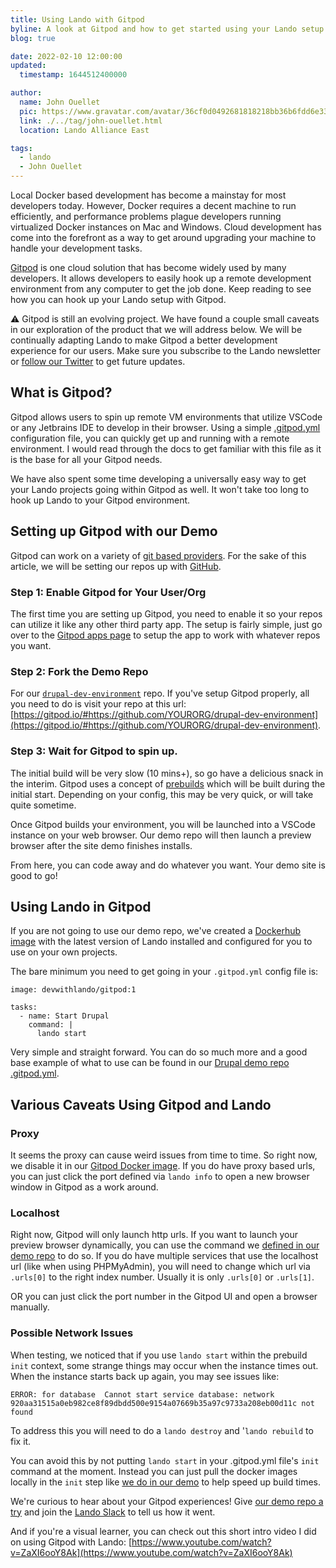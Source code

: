```yaml
---
title: Using Lando with Gitpod
byline: A look at Gitpod and how to get started using your Lando setup within Gitpod.
blog: true

date: 2022-02-10 12:00:00
updated:
  timestamp: 1644512400000

author:
  name: John Ouellet
  pic: https://www.gravatar.com/avatar/36cf0d0492681818218bb36b6fdd6e33
  link: ./../tag/john-ouellet.html
  location: Lando Alliance East

tags:
  - lando
  - John Ouellet
---
```


Local Docker based development has become a mainstay for most developers today.  However, Docker requires a decent machine to run efficiently, and performance problems plague developers running virtualized Docker instances on Mac and Windows.  Cloud development has come into the forefront as a way to get around upgrading your machine to handle your development tasks.

[Gitpod](https://www.gitpod.io/) is one cloud solution that has become widely used by many developers.  It allows developers to easily hook up a remote development environment from any computer to get the job done.  Keep reading to see how you can hook up your Lando setup with Gitpod.

:warning: Gitpod is still an evolving project.  We have found a couple small caveats in our exploration of the product that we will address below.  We will be continually adapting Lando to make Gitpod a better development experience for our users.  Make sure you subscribe to the Lando newsletter or [follow our Twitter](https://twitter.com/devwithlando) to get future updates.

## What is Gitpod?

Gitpod allows users to spin up remote VM environments that utilize VSCode or any Jetbrains IDE to develop in their browser.  Using a simple [.gitpod.yml](https://www.gitpod.io/docs/config-gitpod-file) configuration file, you can quickly get up and running with a remote environment.  I would read through the docs to get familiar with this file as it is the base for all your Gitpod needs.

We have also spent some time developing a universally easy way to get your Lando projects going within Gitpod as well.  It won't take too long to hook up Lando to your Gitpod environment.

## Setting up Gitpod with our Demo

Gitpod can work on a variety of [git based providers](https://www.gitpod.io/docs/integrations).  For the sake of this article, we will be setting our repos up with [GitHub](https://www.gitpod.io/docs/github-integration).

### Step 1: Enable Gitpod for Your User/Org

The first time you are setting up Gitpod, you need to enable it so your repos can utilize it like any other third party app.  The setup is fairly simple, just go over to the [Gitpod apps page](https://github.com/apps/gitpod-io) to setup the app to work with whatever repos you want.

### Step 2: Fork the Demo Repo

For our [`drupal-dev-environment`](https://github.com/lando/drupal-dev-environment) repo. If you've setup Gitpod properly, all you need to do is visit your repo at this url: [https://gitpod.io/#https://github.com/YOURORG/drupal-dev-environment](https://gitpod.io/#https://github.com/YOURORG/drupal-dev-environment).

### Step 3: Wait for Gitpod to spin up.

The initial build will be very slow (10 mins+), so go have a delicious snack in the interim.  Gitpod uses a concept of [prebuilds](https://www.gitpod.io/docs/prebuilds#prebuilds) which will be built during the initial start.  Depending on your config, this may be very quick, or will take quite sometime.

Once Gitpod builds your environment, you will be launched into a VSCode instance on your web browser.  Our demo repo will then launch a preview browser after the site demo finishes installs.

From here, you can code away and do whatever you want. Your demo site is good to go!

## Using Lando in Gitpod

If you are not going to use our demo repo, we've created a [Dockerhub image](https://hub.docker.com/layers/devwithlando/gitpod/1/images/sha256-48d6443c6cac102771b4514de70067f0cc97fec20f9cdbad03658bee446324d7?context=explore) with the latest version of Lando installed and configured for you to use on your own projects.

The bare minimum you need to get going in your `.gitpod.yml` config file is:

```
image: devwithlando/gitpod:1

tasks:
  - name: Start Drupal
    command: |
      lando start
```

Very simple and straight forward.  You can do so much more and a good base example of what to use can be found in our [Drupal demo repo .gitpod.yml](https://github.com/lando/drupal-dev-environment/blob/9.4.x/.gitpod.yml).

## Various Caveats Using Gitpod and Lando

### Proxy

It seems the proxy can cause weird issues from time to time.  So right now, we disable it in our [Gitpod Docker image](https://github.com/lando/gitpod/blob/main/images/Dockerfile#L10).  If you do have proxy based urls, you can just click the port defined via `lando info` to open a new browser window in Gitpod as a work around.

### Localhost

Right now, Gitpod will only launch http urls.  If you want to launch your preview browser dynamically, you can use the command we [defined in our demo repo](https://github.com/lando/drupal-dev-environment/blob/9.4.x/.gitpod.yml#L15) to do so.  If you do have multiple services that use the localhost url (like when using PHPMyAdmin), you will need to change which url via `.urls[0]` to the right index number.  Usually it is only `.urls[0]` or `.urls[1]`.

OR you can just click the port number in the Gitpod UI and open a browser manually.

### Possible Network Issues

When testing, we noticed that if you use `lando start` within the prebuild `init` context, some strange things may occur when the instance times out.  When the instance starts back up again, you may see issues like:

```
ERROR: for database  Cannot start service database: network 920aa31515a0eb982ce8f89dbdd500e9154a07669b35a97c9733a208eb00d11c not found
```

To address this you will need to do a `lando destroy` and '`lando rebuild` to fix it.

You can avoid this by not putting `lando start` in your .gitpod.yml file's `init` command at the moment.  Instead you can just pull the docker images locally in the `init` step like [we do in our demo](https://github.com/lando/drupal-dev-environment/blob/9.4.x/.gitpod.yml#L6) to help speed up build times.

We're curious to hear about your Gitpod experiences! Give [our demo repo a try](https://github.com/lando/drupal-dev-environment) and join the [Lando Slack](https://launchpass.com/devwithlando) to tell us how it went.

And if you're a visual learner, you can check out this short intro video I did on using Gitpod with Lando: [https://www.youtube.com/watch?v=ZaXI6ooY8Ak](https://www.youtube.com/watch?v=ZaXI6ooY8Ak)
